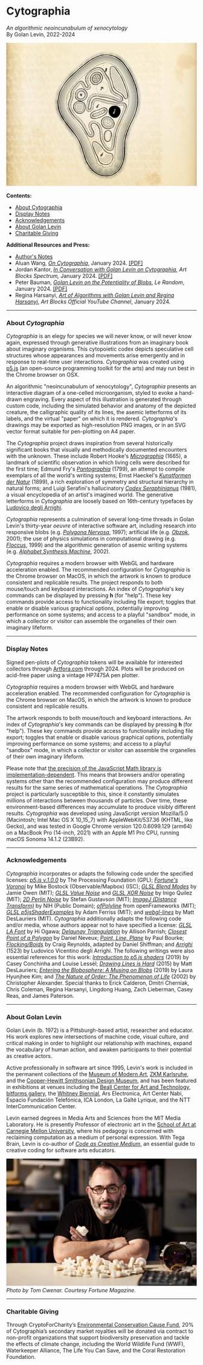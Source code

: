 # Cytographia

*An algorithmic neoincunabulum of xenocytology*<br />
By Golan Levin, 2022-2024

![Cytographia](images/cytographia_69e225b_3072px.jpg)

**Contents:**

* [About Cytographia](#about-cytographia)
* [Display Notes](#display-notes)
* [Acknowledgements](#acknowledgements)
* [About Golan Levin](#about-golan-levin)
* [Charitable Giving](#charitable-giving)

**Additional Resources and Press:**

* [Author's Notes](notes/README.md)
* Aluan Wang, [*On Cytographia*](aluan_wang_on_cytographia_2024.pdf), January 2024. [[PDF]](press/aluan_wang_on_cytographia_2024.pdf)
* Jordan Kantor, [*In Conversation with Golan Levin on Cytographia*](https://artblocks.io/info/spectrum/in-conversation-with-golan-levin-on-cytographia), *Art Blocks Spectrum,* January 2024. [[PDF]](press/golan_levin_artblocks_spectrum_2024.pdf)
* Peter Bauman, [*Golan Levin on the Potentiality of Blobs*](https://www.lerandom.art/editorial/golan-levin-on-the-potentiality-of-blobs), *Le Random*, January 2024. [[PDF]](press/golan_levin_lerandom_2024.pdf)
* Regina Harsanyi, [*Art of Algorithms with Golan Levin and Regina Harsanyi*](https://www.youtube.com/watch?v=7RIFl_gJfL0), *Art Blocks Official YouTube Channel*, January 2024.


---
### About *Cytographia*

*Cytographia* is an elegy for species we will never know, or will never know again, expressed through generative illustrations from an imaginary book about imaginary organisms. This cytopoietic codex depicts speculative cell structures whose appearances and movements arise emergently and in response to real-time user interactions. *Cytographia* was created using [p5.js](https://p5js.org/) (an open-source programming toolkit for the arts) and may run best in the Chrome browser on OSX.

An algorithmic "neoincunabulum of xenocytology", *Cytographia* presents an interactive diagram of a one-celled microorganism, styled to evoke a hand-drawn engraving. Every aspect of this illustration is generated through custom code, including the simulated behavior and anatomy of the depicted creature, the calligraphic quality of its lines, the asemic letterforms of its labels, and the virtual "paper" on which it is rendered. *Cytographia*'s drawings may be exported as high-resolution PNG images, or in an SVG vector format suitable for pen-plotting on A4 paper.

The *Cytographia* project draws inspiration from several historically significant books that visually and methodically documented encounters with the unknown. These include Robert Hooke's *[Micrographia](https://en.wikipedia.org/wiki/Micrographia)* (1665), a landmark of scientific observation in which living cells were described for the first time; Edmund Fry's *[Pantographia](https://en.wikipedia.org/wiki/Pantographia)* (1799), an attempt to compile exemplars of all the world's writing systems; Ernst Haeckel's [*Kunstformen der Natur*](https://en.wikipedia.org/wiki/Kunstformen_der_Natur) (1899), a rich exploration of symmetry and structural hierarchy in natural forms; and Luigi Serafini's hallucinatory *[Codex Seraphinianus](https://en.wikipedia.org/wiki/Codex_Seraphinianus)* (1981), a visual encyclopedia of an artist's imagined world. The generative letterforms in *Cytographia* are loosely based on 16th-century typefaces by [Ludovico degli Arrighi](https://en.wikipedia.org/wiki/Ludovico_Vicentino_degli_Arrighi).

*Cytographia* represents a culmination of several long-time threads in Golan Levin's thirty-year *oeuvre* of interactive software art, including research into responsive blobs (e.g. [*Polygona Nervosa*](https://objkt.com/asset/hicetnunc/56312), 1997); artificial life (e.g. [*Obzok*](https://www.youtube.com/watch?v=oVOCKzE2fZk), 2001); the use of physics simulations in computational drawing (e.g. [*Floccus*](https://artbase.rhizome.org/wiki/Q3783), 1999) and the algorithmic generation of asemic writing systems (e.g. [*Alphabet Synthesis Machine*](https://en.wikipedia.org/wiki/Alphabet_Synthesis_Machine), 2002).

*Cytographia* requires a modern browser with WebGL and hardware acceleration enabled. The recommended configuration for *Cytographia* is the Chrome browser on MacOS, in which the artwork is known to produce consistent and replicable results. The project responds to both mouse/touch and keyboard interactions. An index of *Cytographia*'s key commands can be displayed by pressing **h** (for "help"). These key commands provide access to functionality including file export; toggles that enable or disable various graphical options, potentially improving performance on some systems; and access to a playful "sandbox" mode, in which a collector or visitor can assemble the organelles of their own imaginary lifeform.


---
### Display Notes

Signed pen-plots of *Cytographia* tokens will be available for interested collectors through [Artfora.com](https://www.artfora.com/collections/cytographia) through 2024. Plots will be produced on acid-free paper using a vintage HP7475A pen plotter.

*Cytographia* requires a modern browser with WebGL and hardware acceleration enabled. The recommended configuration for *Cytographia* is the Chrome browser on MacOS, in which the artwork is known to produce consistent and replicable results.

The artwork responds to both mouse/touch and keyboard interactions. An index of *Cytographia*'s key commands can be displayed by pressing **h** (for "help"). These key commands provide access to functionality including file export; toggles that enable or disable various graphical options, potentially improving performance on some systems; and access to a playful "sandbox" mode, in which a collector or visitor can assemble the organelles of their own imaginary lifeform.

Please note that [the precision of the JavaScript Math library is implementation-dependent](https://developer.mozilla.org/en-US/docs/Web/JavaScript/Reference/Global_Objects/Math). This means that browsers and/or operating systems other than the recommended configuration may produce different results for the same series of mathematical operations. The *Cytographia* project is particularly susceptible to this, since it constantly simulates millions of interactions between thousands of particles. Over time, these environment-based differences may accumulate to produce visibly different results. *Cytographia* was developed using JavaScript version Mozilla/5.0 (Macintosh; Intel Mac OS X 10_15_7) with AppleWebKit/537.36 (KHTML, like Gecko), and was tested in Google Chrome version 120.0.6099.129 (arm64) on a MacBook Pro (14-inch, 2021) with an Apple M1 Pro CPU, running macOS Sonoma 14.1.2 (23B92).

---
### Acknowledgements

*Cytographia* incorporates or adapts the following code under the specified licenses: [*p5.js v.1.0.0*](https://p5js.org/) by The Processing Foundation (GPL); [*Fortune's Voronoi*](https://github.com/d3/d3-delaunay) by Mike Bostock (Observable/Mapbox) (ISC); [*GLSL Blend Modes*](https://github.com/jamieowen/glsl-blend) by Jamie Owen (MIT); [*GLSL Value Noise*](https://www.shadertoy.com/view/lsf3WH) and [*GLSL XOR Noise*](https://www.shadertoy.com/view/XtXXD8) by Inigo Quilez (MIT); [*2D Perlin Noise*](https://github.com/stegu/webgl-noise/blob/master/src/classicnoise2D.glsl) by Stefan Gustavson (MIT); [*ImageJ (Distance Transform)*](https://github.com/imagej/ImageJ/blob/master/ij/process/BinaryInterpolator.java) by NIH (Public Domain); [*ofPolyline*](https://github.com/openframeworks/openFrameworks/tree/master/libs/openFrameworks/graphics) from openFrameworks (MIT); [*GLSL p5jsShaderExamples*](https://github.com/aferriss/p5jsShaderExamples/) by Adam Ferriss (MIT); and [*webgl-lines*](https://mattdesl.github.io/webgl-lines/expanded/gl-line-2d.js) by Matt DesLauriers (MIT). *Cytographia* additionally adapts the following code and/or media, whose authors appear not to have specified a license: [*GLSL LA Font*](https://github.com/hi-ogawa/python-shader-app/tree/master/misc/la_font) by Hi Ogawa; [*Delaunay Triangulation*](https://editor.p5js.org/allison.parrish/sketches/BkhEmKKjW) by Allison Parrish; [*Closest Point of a Polygon*](https://codesandbox.io/s/elated-liskov-3v65c?file=/src/getClosestPointInsidePolygon.ts) by Daniel Neveux; [*Point, Line, Plane*](http://paulbourke.net/geometry/pointlineplane/) by Paul Bourke; [*Flocking/Boids*](https://p5js.org/examples/simulate-flocking.html) by Craig Reynolds, adapted by Daniel Shiffman; and [*Arrighi*](https://en.wikipedia.org/wiki/Ludovico_Vicentino_degli_Arrighi) (1523) by Ludovico Vicentino degli Arrighi. The following writings were also essential references for this work: [*Introduction to p5.js shaders*](https://itp-xstory.github.io/p5js-shaders/#/) (2019) by Casey Conchinha and Louise Lessél; [*Drawing Lines is Hard*](https://mattdesl.svbtle.com/drawing-lines-is-hard) (2015) by Matt DesLauriers; [*Entering the Blobosphere: A Musing on Blobs*](http://www.lauraonsale.com/blob.html) (2019) by Laura Hyunjhee Kim; and [*The Nature of Order: The Phenomenon of Life*](https://archive.org/details/natureoforderess0000alex_i7q2/page/142/mode/2up) (2002) by Christopher Alexander. Special thanks to Erick Calderon, Dmitri Cherniak, Chris Coleman, Regina Harsanyi, Lingdong Huang, Zach Lieberman, Casey Reas, and James Paterson.

---
### About Golan Levin

Golan Levin (b. 1972) is a Pittsburgh-based artist, researcher and educator. His work explores new intersections of machine code, visual culture, and critical making in order to highlight our relationship with machines, expand the vocabulary of human action, and awaken participants to their potential as creative actors.

Active professionally in software art since 1995, Levin's work is included in the permanent collections of the [Museum of Modern Art](https://www.moma.org/artists/39123), [ZKM Karlsruhe](https://zkm.de/en/artwork/messa-di-voce), and the [Cooper-Hewitt Smithsonian Design Museum](https://collection.cooperhewitt.org/people/51679259/objects/), and has been featured in exhibitions at venues including the [Beall Center for Art and Technology](https://beallcenter.uci.edu/exhibitions/eyecode), [bitforms gallery](https://bitforms.art/exhibition/golan-levin-new-installations-and-sculpture/), the [Whitney Biennial](https://whitney.org/www/2004biennial/flash/poplg.php), Ars Electronica, Art Center Nabi, Espacio Fundación Telefónica, ICA London, La Gaîté Lyrique, and the NTT InterCommunication Center.

Levin earned degrees in Media Arts and Sciences from the MIT Media Laboratory. He is presently Professor of electronic art in the [School of Art at Carnegie Mellon University](https://art.cmu.edu/people/golan-levin/), where his pedagogy is concerned with reclaiming computation as a medium of personal expression. With Tega Brain, Levin is co-author of [*Code as Creative Medium*](https://mitpress.mit.edu/9780262542043/code-as-creative-medium/), an essential guide to creative coding for software arts educators.

![Golan Levin](images/golan_levin_portrait_2048.jpg)<br />*Photo by Tom Cwenar. Courtesy Fortune Magazine.*


---
### Charitable Giving

Through CryptoForCharity’s [Environmental Conservation Cause Fund](https://www.cryptoforcharity.io/cause-funds/environmental-conservation), 20% of Cytographia’s secondary market royalties will be donated via contract to non-profit organizations that support biodiversity preservation and tackle the effects of climate change, including the World Wildlife Fund (WWF), Waterkeeper Alliance, The Life You Can Save, and the Coral Restoration Foundation.
